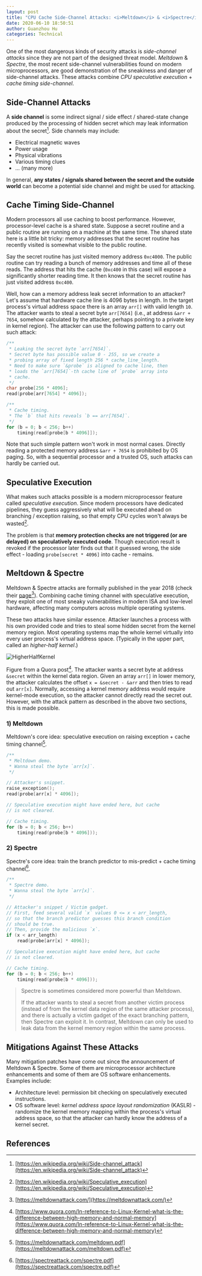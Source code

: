 ```yaml
---
layout: post
title: "CPU Cache Side-Channel Attacks: <i>Meltdown</i> & <i>Spectre</i>"
date: 2020-06-10 18:50:51
author: Guanzhou Hu
categories: Technical
---
```


One of the most dangerous kinds of security attacks is *side-channel attacks* since they are not part of the designed threat model. *Meltdown* & *Spectre*, the most recent side-channel vulnerabilities found on modern microprocessors, are good demonstration of the sneakiness and danger of side-channel attacks. These attacks combine *CPU speculative execution* + *cache timing side-channel*.

## Side-Channel Attacks

A **side channel** is some indirect signal / side effect / shared-state change produced by the processing of hidden secret which may leak information about the secret[^1]. Side channels may include:

- Electrical magnetic waves
- Power usage
- Physical vibrations
- Various timing clues
- ... (many more)

In general, **any states / signals shared between the secret and the outside world** can become a potential side channel and might be used for attacking.

## Cache Timing Side-Channel

Modern processors all use caching to boost performance. However, processor-level cache is a shared state. Suppose a secret routine and a public routine are running on a machine at the same time. The shared state here is a little bit tricky: memory addresses that the secret routine has recently visited is somewhat visible to the public routine.

Say the secret routine has just visited memory address `0xc4000`. The public routine can try reading a bunch of memory addresses and time all of these reads. The address that hits the cache (`0xc400` in this case) will expose a significantly shorter reading time. It then knows that the secret routine has just visited address `0xc400`.

Well, how can a memory address leak secret information to an attacker? Let's assume that hardware cache line is 4096 bytes in length. In the target process's virtual address space there is an array `arr[]` with valid length `10`. The attacker wants to steal a secret byte `arr[7654]` (i.e., at address `&arr + 7654`, somehow calculated by the attacker, perhaps pointing to a private key in kernel region). The attacker can use the following pattern to carry out such attack:

```c
/**
 * Leaking the secret byte `arr[7654]`.
 * Secret byte has possible value 0 - 255, so we create a
 * probing array of fixed length 256 * cache_line_length.
 * Need to make sure `&probe` is aligned to cache line, then
 * loads the `arr[7654]`-th cache line of `probe` array into
 * cache.
 */
char probe[256 * 4096];
read(probe[arr[7654] * 4096]);

/**
 * Cache timing.
 * The `b` that hits reveals `b == arr[7654]`.
 */
for (b = 0; b < 256; b++)
    timing(read[probe[b * 4096]]);
```

Note that such simple pattern won't work in most normal cases. Directly reading a protected memory address `&arr + 7654` is prohibited by OS paging. So, with a sequential processor and a trusted OS, such attacks can hardly be carried out.

## Speculative Execution

What makes such attacks possible is a modern microprocessor feature called *speculative execution*. Since modern processors have dedicated pipelines, they guess aggressively what will be executed ahead on branching / exception raising, so that empty CPU cycles won't always be wasted[^2].

The problem is that **memory protection checks are not triggered (or are delayed) on speculatively executed code**. Though execution result is revoked if the processor later finds out that it guessed wrong, the side effect - loading `probe[secret * 4096]` into cache - remains.

## Meltdown & Spectre

Meltdown & Spectre attacks are formally published in the year 2018 (check their [page](https://meltdownattack.com/)[^3]). Combining cache timing channel with speculative execution, they exploit one of most sneaky vulnerabilities in modern ISA and low-level hardware, affecting many computers across multiple operating systems.

These two attacks have similar essence. Attacker launches a process with his own provided code and tries to steal some hidden secret from the kernel memory region. Most operating systems map the whole kernel virtually into every user process's virtual address space. (Typically in the upper part, called an *higher-half kernel*.)

![HigherHalfKernel](/assets/img/kernel-memory-mapping.png)

Figure from a Quora post[^4]. The attacker wants a secret byte at address `&secret` within the kernel data region. Given an array `arr[]` in lower memory, the attacker calculates the offset `x = &secret - &arr` and then tries to read out `arr[x]`. Normally, accessing a kernel memory address would require kernel-mode execution, so the attacker cannot directly read the secret out. However, with the attack pattern as described in the above two sections, this is made possible.

### 1) Meltdown

Meltdown's core idea: speculative execution on raising exception + cache timing channel[^5].

```c
/**
 * Meltdown demo.
 * Wanna steal the byte `arr[x]`.
 */

// Attacker's snippet.
raise_exception();
read(probe[arr[x] * 4096]);

// Speculative execution might have ended here, but cache
// is not cleared.

// Cache timing.
for (b = 0; b < 256; b++)
    timing(read(probe[b * 4096]));
```

### 2) Spectre

Spectre's core idea: train the branch predictor to mis-predict + cache timing channel[^6].

```c
/**
 * Spectre demo.
 * Wanna steal the byte `arr[x]`.
 */

// Attacker's snippet / Victim gadget.
// First, feed several valid `x` values 0 <= x < arr_length,
// so that the branch predictor guesses this branch condition
// should be true.
// Then, provide the malicious `x`.
if (x < arr_length)
    read(probe[arr[x] * 4096]);

// Speculative execution might have ended here, but cache
// is not cleared.

// Cache timing.
for (b = 0; b < 256; b++)
    timing(read(probe[b * 4096]));
```

> Spectre is sometimes considered more powerful than Meltdown.
> 
> If the attacker wants to steal a secret from another victim process (instead of from the kernel data region of the same attacker process), and there is actually a victim gadget of the exact branching pattern, then Spectre can exploit it. In contrast, Meltdown can only be used to leak data from the kernel memory region within the same process.

## Mitigations Against These Attacks

Many mitigation patches have come out since the announcement of Meltdown & Spectre. Some of them are microprocessor architecture enhancements and some of them are OS software enhancements. Examples include:

- Architecture level: permission bit checking on speculatively executed instructions.
- OS software level: *kernel address space layout randomization* (KASLR) - randomize the kernel memory mapping within the process's virtual address space, so that the attacker can hardly know the address of a kernel secret.

## References

[^1]: [https://en.wikipedia.org/wiki/Side-channel_attack](https://en.wikipedia.org/wiki/Side-channel_attack)
[^2]: [https://en.wikipedia.org/wiki/Speculative_execution](https://en.wikipedia.org/wiki/Speculative_execution)
[^3]: [https://meltdownattack.com/](https://meltdownattack.com/)
[^4]: [https://www.quora.com/In-reference-to-Linux-Kernel-what-is-the-difference-between-high-memory-and-normal-memory](https://www.quora.com/In-reference-to-Linux-Kernel-what-is-the-difference-between-high-memory-and-normal-memory)
[^5]: [https://meltdownattack.com/meltdown.pdf](https://meltdownattack.com/meltdown.pdf)
[^6]: [https://spectreattack.com/spectre.pdf](https://spectreattack.com/spectre.pdf)
